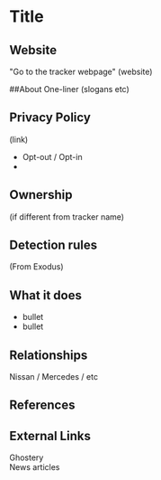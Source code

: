 # Title



## Website
"Go to the tracker webpage" (website)  

##About
One-liner (slogans etc)

## Privacy  Policy
(link)  
* Opt-out / Opt-in
* 

## Ownership
(if different from tracker name)

## Detection rules
(From Exodus)  

## What it does
* bullet
* bullet

## Relationships
Nissan / Mercedes / etc

## References


## External Links
Ghostery  
News articles